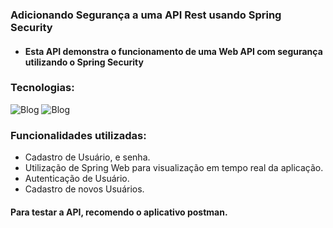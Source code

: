 ### Adicionando Segurança a uma API Rest usando Spring Security

- #### Esta API demonstra o funcionamento de uma Web API com segurança utilizando o Spring Security

### Tecnologias:

![Blog](https://img.shields.io/badge/Java-ED8B00?style=for-the-badge&logo=openjdk&logoColor=white) ![Blog](https://img.shields.io/badge/Spring-6DB33F?style=for-the-badge&logo=spring&logoColor=white
)


### Funcionalidades utilizadas:

- Cadastro de Usuário, e senha.
- Utilização de Spring Web para visualização em tempo real da aplicação.
- Autenticação de Usuário.
- Cadastro de novos Usuários.

#### Para testar a API, recomendo o aplicativo postman.